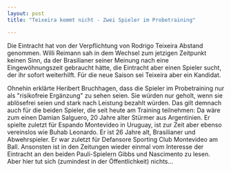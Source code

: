 ```yaml
---
layout: post
title: "Teixeira kommt nicht - Zwei Spieler im Probetraining"

---
```


Die Eintracht hat von der Verpflichtung von Rodrigo Teixeira Abstand genommen. Willi Reimann sah in dem Wechsel zum jetzigen Zeitpunkt keinen Sinn, da der Brasilianer seiner Meinung nach eine Eingewöhnungszeit gebraucht hätte, die Eintracht aber einen Spieler sucht, der ihr sofort weiterhilft. Für die neue Saison sei Teixeira aber ein Kandidat.

Ohnehin erklärte Heribert Bruchhagen, dass die Spieler im Probetraining nur als "risikofreie Ergänzung" zu sehen seien. Sie würden nur geholt, wenn sie ablösefrei seien und stark nach Leistung bezahlt würden. Das gilt demnach auch für die beiden Spieler, die seit heute am Training teilnehmen: Da wäre zum einen Damian Salguero, 20 Jahre alter Stürmer aus Argentinien. Er spielte zuletzt für Espando Montevideo in Uruguay, ist zur Zeit aber ebenso vereinslos wie Buhab Leonardo. Er ist 26 Jahre alt, Brasilianer und Abwehrspieler. Er war zuletzt für Defansore Sporting Club Montevideo am Ball. Ansonsten ist in den Zeitungen wieder einmal vom Interesse der Eintracht an den beiden Pauli-Spielern Gibbs und Nascimento zu lesen. Aber hier tut sich (zumindest in der Öffentlichkeit) nichts...
